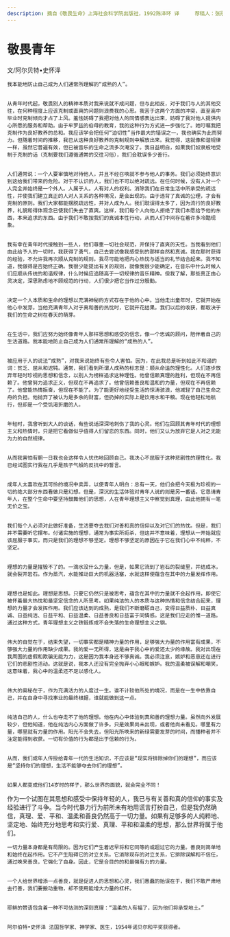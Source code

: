 ```yaml
---
description: 摘自《敬畏生命》上海社会科学院出版社，1992陈泽环 译     荐稿人：张冠生《成长》2001年第三辑
---
```


# 敬畏青年

  文/阿尔贝特•史怀泽

     
    我本能地防止自己成为人们通常所理解的“成熟的人”。  
 

    从青年时代起，敬畏别人的精神本质对我来说就不成问题，但与此相反，对于我们与人的其他交往，在何种程度上应该克制或直爽的问题则浪费我的心思。我苦于这两个方面的冲突，直至高中毕业时克制倾向才占了上风。羞怯妨碍了我把对他人的同情感表达出来，妨碍了我对他人提供内心所愿的服务和帮助。由于牟罗兹的伯母的教育，我的这种行为方式进一步强化了。她叮嘱我把克制作为良好教养的总和。我应该学会把任何“迫切性”当作最大的错误之一，我也确实为此而努力。但随着时间的推移，我已从这种良好教养的克制规则中解放出来。我觉得，这就像和谐规律一样，虽然它普遍有效，但已被音乐的生命之流多次淹没了。我日益明白，如果我们奴隶般地受制于克制的话（克制要我们遵循通常的交往习俗），我们会耽误多少善行。  
 

    人们通常说：一个人要审慎地对待他人，并且不经召唤就不参与他人的事务。我们必须始终意识到这给我们带来的危险。对于不认识的人，我们也不可以绝对疏远。在任何时候，没有人对一个人完全并始终是一个外人。人属于人。人有对人的权利。消除我们在日常生活中所承受的疏远性，并使我们建立真正的人对人关系的各种境况，是会出现的。由于违背了真诚的公理，才会有克制的原则。我们大家都能摆脱疏远性，并对人成为人。我们耽误得太多了，因为流行的良好教养，礼貌和得体观念已使我们失去了直爽。这样，我们每个人向他人拒绝了我们本愿给予他的东西，本来追求的东西。由于我们不敢按我们的真诚本性行动，从而人们中间存在着许多冷酷现象。  
 

    我有幸在青年时代接触到一些人，他们尊重一切社会规范，并保持了直爽的天性。当我看到他们由此给予人的一切时，我获得了勇气，自己去尝试像我感受到的那样自然和真诚。我在那时获得的经验，不允许我再次顺从克制的规则。我尽可能地把内心热忱与适当的礼节结合起来。我不知道，我做得是否始终正确。我很少能提出有关的规则，就像我很少能确定，在音乐中什么时候人们应顺从传统的和谐规律，什么时候应追随高于一切规律的音乐精神。但我了解，那些真正由心灵决定，深思熟虑地不顾规范的行动，人们很少把它当作过分殷勤。  
 

    决定一个人本质和生命的理想以充满神秘的方式存在于他的心中。当他走出童年时，它就开始在他心中发芽。当他充满青年人对于真和善的热忱时，它就开花结果。我们以后的收获，都取决于我们的生命之树在春天的萌芽。  
 

    在生活中，我们应努力始终像青年人那样思想和感受的信念，像一个忠诚的顾问，陪伴着自己的生活道路。我本能地防止自己成为人们通常所理解的“成熟的人”。  
 

    被应用于人的说法“成熟”，对我来说始终有些令人害怕。因为，在此我总是听到如此不和谐的词：贫乏、屈从和迟钝。通常，我们看到所谓人成熟的标志是：顺从命运的理性化。人们逐步放弃年轻时珍视的思想和信念，以别人为榜样追求这种理性。他曾信赖真理的胜利，但现在不再信赖了。他曾努力追求正义，但现在不再追求了。他曾信赖善良和温和的力量，但现在不再信赖了。他曾能热情振奋，但现在不能了。为了能更好地经受生活的惊涛骇浪，他减轻了自己生命之舟的负担。他抛弃了被认为是多余的财富，但扔掉的实际上是饮用水和干粮。现在他轻松地航行，但却是一个受饥渴折磨的人。  
 

    年轻时，我曾听到大人的谈话，有些说话深深地刺伤了我的心灵。他们在回顾其青年时代的理想主义和热情时，只是把它看做似乎值得人们留恋的东西。同时，他们又认为放弃它是人对之无能为力的自然规律。  
 

    从而我害怕有朝一日我也会这样令人忧伤地回顾自己。我决心不屈服于这种悲剧性的理性化。我已经试图实行我在几乎是孩子气般的反抗中的誓言。  
 

    成年人太喜欢在其可怜的境况中卖弄，以使青年人明白：总有一天，他们会把今天极为珍视的一切的绝大部分东西看做只是幻想。但是，深沉的生活体验对青年人说的则是另一番话。它恳请青年人，在整个生命中要坚持鼓舞他们的思想，人在青年理想主义中察觉到真理，由此他拥有一笔无价之宝。  
  
   
    我们每个人必须对此做好准备，生活要夺去我们对善和真的信仰以及对它们的热忱。但是，我们并不需要听它摆布。付诸实施的理想，通常为事实所扼杀，但这并不意味着，理想从一开始就应该屈服于事实，而只是我们的理想不够坚定。理想不够坚定的原因在于它在我们心中不纯粹，不坚定。  
 

    理想的力量是摧毁不了的。一滴水没什么力量，但是，如果它流到了岩石的裂缝里，并结成冰，就会裂开岩石。作为蒸汽，水能推动巨大的机器活塞，水就这样使蕴含在其中的力量发挥作用。  
 

    理想也是如此。理想是思想。只要它仍然只是被思考，蕴含在其中的力量就不会起作用，即使它被怀着最大热忱和最坚定信念的人所思考。如果纯洁的人的本质与这种热情和信念结合起来，理想的力量才会发挥作用。我们应该达到的成熟，是我们不断磨砺自己，变得日益质朴、日益真诚、日益纯洁、日益平和、日益温柔、日益善良和日益富于同情感。这是我们应走的惟一道路。通过这种方式，青年理想主义之铁锻炼成不会失落的生命理想主义之钢。  
 

    伟大的自觉在于，结束失望，一切事实都是精神力量的作用，足够强大力量的作用富有成果，不够强大力量的作用缺少成果。我的爱一无所得，这是由于我心中的爱还太少的缘故。我对出现在我周围的虚假和欺骗无能为力，这是因为我本身还不够真诚。我必须注意，嫉妒和恶意还在进行它们的悲剧性活动。这就是说，我本人还没有完全抛弃小心眼和嫉妒。我的温柔被误解和嘲笑，这意味着，我心中的温柔还不足以感化人。  
 

    伟大的奥秘在于，作为充满活力的人度过一生。谁不计较他所处的境况，而是在一生中依靠自己，并在自身中寻找事业的最终根据，谁就能做到这一点。  
 

    纯洁自己的人，什么也夺走不了他的理想。他在内心中体验到真和善的理想力量。虽然向外发展较少，但他知道，他在纯洁内心方面做了许多。只是效果尚未出现，或者他尚未看见。哪里有力量，哪里就有力量的作用。阳光不会失去，但阳光所唤来的新绿需要发芽的时间，而播种者并不注定能得到收获。一切有价值的行为都是出于信赖的行为。  
 

    从而，我们成年人传授给青年一代的生活知识，不应该是“现实将排除掉你们的理想”，而应该是“坚持你们的理想，生活不能够夺去你们的理想”。  
 

    如果人都变成他们14岁时的样子，那么世界的面貌，就会完全不同！  
 

   作为一个试图在其思想和感受中保持年轻的人，我已与有关善和真的信仰的事实及经验进行了斗争。当今时代暴力行为前所未有地用谎言打扮自己，但是我仍然确信，真理、爱、平和、温柔和善良仍然高于一切力量。如果有足够多的人纯粹地、坚定地、始终充分地思考和实行爱、真理、平和和温柔的思想，那么世界将属于他们。  
 

    一切力量本身都是有局限的。因为它们产生着迟早将和它同等的或超过它的力量。善良则简单地和始终在起作用。它不产生阻碍它的对立关系。它消除现存的对立关系，它排除误解和不信任，通过唤来善良，它强化了自身。因此，它是合目的的和最强有力的力量。  
 

    一个人给世界增添一点善良，就是促进人的思想和心灵，我们愚蠢的贻误在于，我们不敢严肃地去行善，我们要搬动重物，却不使用能增大力量的杠杆。  
 

    耶稣的赞语包含着一种不可估测的深刻真理：“温柔的人有福了，因为他们将承受地土。”

               
    阿尔伯特•史怀泽 法国哲学家、神学家、医生，1954年诺贝尔和平奖获得者。  
  
  
              


